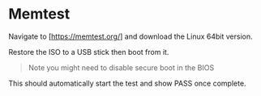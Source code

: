 <!--
SPDX-FileCopyrightText: Andrew Hayzen <ahayzen@gmail.com>

SPDX-License-Identifier: MPL-2.0
-->

# Memtest

Navigate to [https://memtest.org/] and download the Linux 64bit version.

Restore the ISO to a USB stick then boot from it.

> Note you might need to disable secure boot in the BIOS

This should automatically start the test and show PASS once complete.
